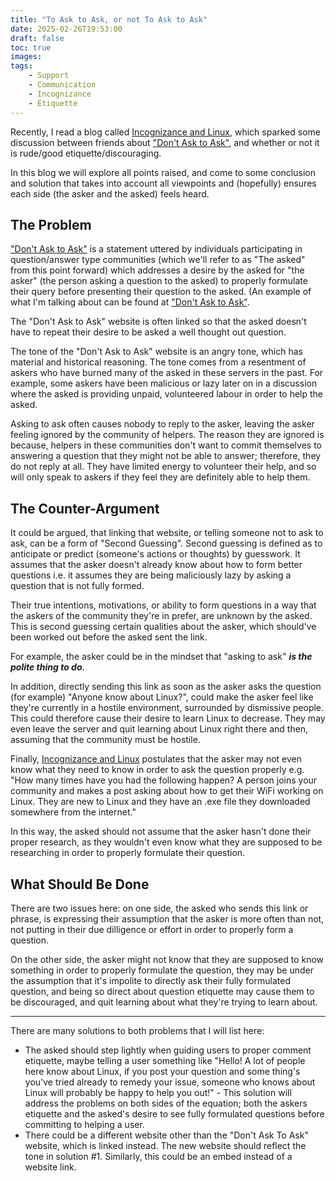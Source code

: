```yaml
---
title: "To Ask to Ask, or not To Ask to Ask"
date: 2025-02-26T19:53:00
draft: false
toc: true
images:
tags:
    - Support
    - Communication
    - Incognizance
    - Etiquette
---
```


Recently, I read a blog called [Incognizance and Linux](https://crittercorner.space/blog/incognizance-and-linux/), 
which sparked some discussion between friends about ["Don't Ask to Ask"](https://dontasktoask.com), and whether or not it is 
rude/good etiquette/discouraging.

In this blog we will explore all points raised, and come to some conclusion and solution that takes into account all viewpoints and 
(hopefully) ensures each side (the asker and the asked) feels heard.

## The Problem

["Don't Ask to Ask"](https://dontasktoask.com/) is a statement uttered by individuals participating in question/answer type communities (which we'll 
refer to as "The asked" from this point forward) which addresses a desire by the asked for "the asker" (the person asking 
a question to the asked) to properly formulate their query before presenting their question to the asked. (An example of 
what I'm talking about can be found at ["Don't Ask to Ask"](https://dontasktoask.com/).

The "Don't Ask to Ask" website is often linked so that the asked doesn't have to repeat their desire to be asked a well 
thought out question.

The tone of the "Don't Ask to Ask" website is an angry tone, which has material and historical reasoning. The tone comes from 
a resentment of askers who have burned many of the asked in these servers in the past. For example, some askers have been 
malicious or lazy later on in a discussion where the asked is providing unpaid, volunteered labour in order to help the asked.

Asking to ask often causes nobody to reply to the asker, leaving the asker feeling ignored by the community of helpers. 
The reason they are ignored is because, helpers in these communities don't want to commit themselves to answering a question 
that they might not be able to answer; therefore, they do not reply at all. They have limited energy to volunteer their help, 
and so will only speak to askers if they feel they are definitely able to help them.

## The Counter-Argument

It could be argued, that linking that website, or telling someone not to ask to ask, can be a form of "Second Guessing". 
Second guessing is defined as to anticipate or predict (someone's actions or thoughts) by guesswork. It assumes that the 
asker doesn't already know about how to form better questions i.e. it assumes they are being maliciously lazy by asking 
a question that is not fully formed.

Their true intentions, motivations, or ability to form questions in a way that the askers of the community they're in prefer, 
are unknown by the asked. This is second guessing certain qualities about the asker, which should've been worked out before 
the asked sent the link.

For example, the asker could be in the mindset that "asking to ask" ***is the polite thing to do***.

In addition, directly sending this link as soon as the asker asks the question (for example) "Anyone know about Linux?", 
could make the asker feel like they're currently in a hostile environment, surrounded by dismissive people. This could 
therefore cause their desire to learn Linux to decrease. They may even leave the server and quit learning about Linux 
right there and then, assuming that the community must be hostile.

Finally, [Incognizance and Linux](https://crittercorner.space/blog/incognizance-and-linux/) postulates 
that the asker may not even know what they need to know in order to ask the question properly e.g. "How many times have you had 
the following happen? A person joins your community and makes a post asking about how to get their WiFi working on Linux. 
They are new to Linux and they have an .exe file they downloaded somewhere from the internet."

In this way, the asked should not assume that the asker hasn't done their proper research, as they wouldn't even know what 
they are supposed to be researching in order to properly formulate their question.

## What Should Be Done

There are two issues here: on one side, the asked who sends this link or phrase, is expressing their assumption that 
the asker is more often than not, not putting in their due dilligence or effort in order to properly form a question.

On the other side, the asker might not know that they are supposed to know something in order to properly formulate the question, 
they may be under the assumption that it's impolite to directly ask their fully formulated question, and being so direct 
about question etiquette may cause them to be discouraged, and quit learning about what they're trying to learn about.

---

There are many solutions to both problems that I will list here:

- The asked should step lightly when guiding users to proper comment etiquette, maybe telling a user something like 
"Hello! A lot of people here know about Linux, if you post your question and some thing's you've tried already to 
remedy your issue, someone who knows about Linux will probably be happy to help you out!" - This solution will 
address the problems on both sides of the equation; both the askers etiquette and the asked's desire to see fully 
formulated questions before committing to helping a user.
- There could be a different website other than the "Don't Ask To Ask" website, which is linked instead. The new 
website should reflect the tone in solution #1. Similarly, this could be an embed instead of a website link.

